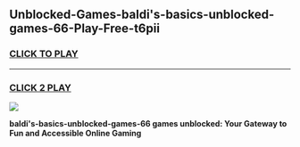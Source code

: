 
## Unblocked-Games-baldi's-basics-unblocked-games-66-Play-Free-t6pii
<h3>
<a href="https://premium76.site?title=baldi's-basics-unblocked-games-66&ref=09A">CLICK TO PLAY</a></h3>
<hr>

<h3>
<a href="https://premium76.site?title=baldi's-basics-unblocked-games-66&ref=09A">CLICK 2 PLAY</a>
  
</h3>

<a href="https://premium76.site?title=baldi's-basics-unblocked-games-66&ref=09A"><img src="https://clearcache.store/games.png"></a>


**baldi's-basics-unblocked-games-66 games unblocked: Your Gateway to Fun and Accessible Online Gaming**
